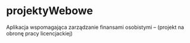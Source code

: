 # projektyWebowe
 
Aplikacja wspomagająca zarządzanie finansami osobistymi – (projekt na obronę pracy licencjackiej)



